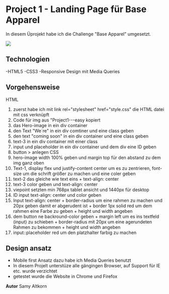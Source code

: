 # Project 1 - Landing Page für Base Apparel

In diesem Üprojekt habe ich die Challenge "Base Apparel" umgesetzt.

![](./Starterkit/design/mobiule-design.jpg)

## Technologien

-HTML5
-CSS3
-Responsive Design mit Media Queries

## Vorgehensweise

HTML

1. zuerst habe ich mit link rel="stylesheet" href="style.css" die HTML datei mit css verknüpft
2. Code für img aus "Project1---easy kopiert
3. das Hero-image in ein div container
4. den Text "We´re" in ein div comtiner und eine class geben
5. den text "coming soon" in ein div container und eine class geben
6. text-3 in ein div container mit einer class
7. input und placeholder in ein div container und dem div eine ID geben
8. button > anlegen
   CSS
1. hero-image width 100% geben und margin top für den abstand zu dem img ganz oben
2. Text-1, display flex und justify-content center um es zu zentrieren, font-size um die schrift größer zu machen und eine coler geben
3. text-2 das gleiche wie text eins + text-align: center
4. text-3 color geben und text-align: center
5. viepoint setzten min 768px tablet ansicht und 1440px für desktop
6. ID input text-align: center und color geben
7. Input text-align: center + border-radius um eine rahmen zu machen und 20px geben damit er abgerudent ist + border 1px solid red um dem rahmen eine Farbe zu geben + height und width angeben
8. dem button ne backround-color geben + margin left um es ins textfeld (input) zu schieben + border-radius mit 20px um eine agerundeten Rahmen zu bekommen + height und width angeben
9. input::placeholder red um den platzhalter farbig zu machen

## Design ansatz
- Mobile first Ansatz dazu habe ich Media Queries benutzt
- In diesem Projelt unterstüze alle gängingen Browser, auf Support für IE etc. wurde verzichtet
- getestet wurde die Website in Chrome und Firefox 

**Autor**
Samy Altkorn
